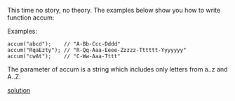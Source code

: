 This time no story, no theory. The examples below show you how to write function accum:

Examples:

    accum("abcd");    // "A-Bb-Ccc-Dddd"
    accum("RqaEzty"); // "R-Qq-Aaa-Eeee-Zzzzz-Tttttt-Yyyyyyy"
    accum("cwAt");    // "C-Ww-Aaa-Tttt"
    
The parameter of accum is a string which includes only letters from a..z and A..Z.

[solution](../solution/Mumbling.js)